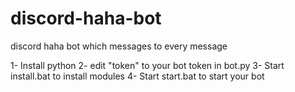 # discord-haha-bot
discord haha bot which messages to every message

1- Install python
2- edit "token" to your bot token in bot.py
3- Start install.bat to install modules
4- Start start.bat to start your bot
